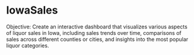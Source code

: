 # IowaSales
Objective: Create an interactive dashboard that visualizes various aspects of liquor sales in Iowa, including sales trends over time, comparisons of sales across different counties or cities, and insights into the most popular liquor categories.
